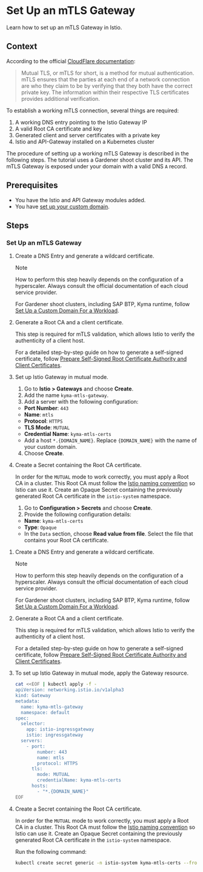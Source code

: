 # Set Up an mTLS Gateway

Learn how to set up an mTLS Gateway in Istio.

## Context

<!-- markdown-link-check-disable-next-line -->
According to the official [CloudFlare documentation](https://cloudflare.com/learning/access-management/what-is-mutual-tls/):
>Mutual TLS, or mTLS for short, is a method for mutual authentication. mTLS ensures that the parties at each end of a network connection are who they claim to be by verifying that they both have the correct private key. The information within their respective TLS certificates provides additional verification.

To establish a working mTLS connection, several things are required:

1. A working DNS entry pointing to the Istio Gateway IP
2. A valid Root CA certificate and key
3. Generated client and server certificates with a private key
4. Istio and API-Gateway installed on a Kubernetes cluster

The procedure of setting up a working mTLS Gateway is described in the following steps. The tutorial uses a Gardener shoot cluster and its API. The mTLS Gateway is exposed under your domain with a valid DNS `A` record.

## Prerequisites

* You have the Istio and API Gateway modules added.
* You have [set up your custom domain](./01-10-setup-custom-domain-for-workload.md).

## Steps

### Set Up an mTLS Gateway

<Tabs>
<Tab name="Kyma Dashboard">

1. Create a DNS Entry and generate a wildcard certificate.

    > [!NOTE]
    > How to perform this step heavily depends on the configuration of a hyperscaler. Always consult the official documentation of each cloud service provider.

    For Gardener shoot clusters, including SAP BTP, Kyma runtime, follow [Set Up a Custom Domain For a Workload](01-10-setup-custom-domain-for-workload.md).

2. Generate a Root CA and a client certificate.

    This step is required for mTLS validation, which allows Istio to verify the authenticity of a client host.

    For a detailed step-by-step guide on how to generate a self-signed certificate, follow [Prepare Self-Signed Root Certificate Authority and Client Certificates](01-60-security/01-61-mtls-selfsign-client-certicate.md).

3. Set up Istio Gateway in mutual mode. 
    1. Go to **Istio > Gateways** and choose **Create**. 
    2. Add the name `kyma-mtls-gateway`.
    3. Add a server with the following configuration:
      - **Port Number**: `443`
      - **Name**: `mtls`
      - **Protocol**: `HTTPS`
      - **TLS Mode**: `MUTUAL`
      - **Credential Name**: `kyma-mtls-certs`
      - Add a host `*.{DOMAIN_NAME}`. Replace `{DOMAIN_NAME}` with the name of your custom domain.
    4. Choose **Create**.

4. Create a Secret containing the Root CA certificate.

    In order for the `MUTUAL` mode to work correctly, you must apply a Root CA in a cluster. This Root CA must follow the [Istio naming convention](https://istio.io/latest/docs/reference/config/networking/gateway/#ServerTLSSettings) so Istio can use it.
    Create an Opaque Secret containing the previously generated Root CA certificate in the `istio-system` namespace.

    1. Go to **Configuration > Secrets** and choose **Create**. 
    2. Provide the following configuration details:
      - **Name**: `kyma-mtls-certs`
      - **Type**: `Opaque`
      - In the `Data` section, choose **Read value from file**. Select the file that contains your Root CA certificate.
</Tab>
<Tab name="kubectl">

1. Create a DNS Entry and generate a wildcard certificate.

    > [!NOTE]
    > How to perform this step heavily depends on the configuration of a hyperscaler. Always consult the official documentation of each cloud service provider.

    For Gardener shoot clusters, including SAP BTP, Kyma runtime, follow [Set Up a Custom Domain For a Workload](01-10-setup-custom-domain-for-workload.md).

2. Generate a Root CA and a client certificate.

    This step is required for mTLS validation, which allows Istio to verify the authenticity of a client host.

    For a detailed step-by-step guide on how to generate a self-signed certificate, follow [Prepare Self-Signed Root Certificate Authority and Client Certificates](01-60-security/01-61-mtls-selfsign-client-certicate.md).

3. To set up Istio Gateway in mutual mode, apply the Gateway resource.

    ```bash
    cat <<EOF | kubectl apply -f -
    apiVersion: networking.istio.io/v1alpha3
    kind: Gateway
    metadata:
      name: kyma-mtls-gateway
      namespace: default
    spec:
      selector:
        app: istio-ingressgateway
        istio: ingressgateway
      servers:
        - port:
            number: 443
            name: mtls
            protocol: HTTPS
          tls:
            mode: MUTUAL
            credentialName: kyma-mtls-certs
          hosts:
            - "*.{DOMAIN_NAME}"
    EOF
    ```

4. Create a Secret containing the Root CA certificate.

    In order for the `MUTUAL` mode to work correctly, you must apply a Root CA in a cluster. This Root CA must follow the [Istio naming convention](https://istio.io/latest/docs/reference/config/networking/gateway/#ServerTLSSettings) so Istio can use it.
    Create an Opaque Secret containing the previously generated Root CA certificate in the `istio-system` namespace. 

    Run the following command:

    ```bash
    kubectl create secret generic -n istio-system kyma-mtls-certs --from-file=cacert=cacert.crt
    ```
</Tab>
</Tabs>
